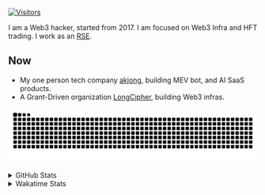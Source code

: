<!-- markdownlint-disable MD041 MD010 MD033 -->
[![Visitors](https://api.visitorbadge.io/api/daily?path=Akagi201%2FAkagi201&label=Visitors%20Today&countColor=%2337d67a)](https://visitorbadge.io/status?path=Akagi201%2FAkagi201)

I am a Web3 hacker, started from 2017. I am focused on Web3 Infra and HFT trading.
I work as an [RSE](https://us-rse.org/about/what-is-an-rse/).

## Now

* My one person tech company [akjong](https://github.com/akjong), building MEV bot, and AI SaaS products.
* A Grant-Driven organization [LongCipher](https://github.com/longcipher), building Web3 infras.

[![github contribution grid snake animation](https://raw.githubusercontent.com/Akagi201/Akagi201/output/github-contribution-grid-snake.svg#gh-light-mode-only)](https://github.com/Akagi201)

<details>
<summary>GitHub Stats</summary>
  <a href="https://github.com/Akagi201"><img alt="Profile Detail" src="https://raw.githubusercontent.com/Akagi201/Akagi201/master/profile-summary-card-output/dracula/0-profile-details.svg" /></a>
  <a href="https://github.com/Akagi201"><img alt="Github Stats" src="https://raw.githubusercontent.com/Akagi201/Akagi201/master/profile-summary-card-output/dracula/3-stats.svg" /></a>
  <a href="https://github.com/Akagi201"><img alt="Lang By Commits" src="https://raw.githubusercontent.com/Akagi201/Akagi201/master/profile-summary-card-output/dracula/2-most-commit-language.svg" /></a>
</details>

<details>
<summary>Wakatime Stats</summary>
<br>

<!--START_SECTION:waka-->

```txt
From: 04 September 2025 - To: 11 September 2025

Total Time: 19 hrs 17 mins

Other        7 hrs 54 mins   ██████████▒░░░░░░░░░░░░░░   40.94 %
sh           5 hrs 32 mins   ███████▒░░░░░░░░░░░░░░░░░   28.68 %
TypeScript   2 hrs 8 mins    ██▓░░░░░░░░░░░░░░░░░░░░░░   11.08 %
JSON         1 hr 24 mins    █▓░░░░░░░░░░░░░░░░░░░░░░░   07.26 %
Rust         45 mins         █░░░░░░░░░░░░░░░░░░░░░░░░   03.97 %
Python       34 mins         ▓░░░░░░░░░░░░░░░░░░░░░░░░   03.02 %
Markdown     19 mins         ▒░░░░░░░░░░░░░░░░░░░░░░░░   01.66 %
INI          16 mins         ▒░░░░░░░░░░░░░░░░░░░░░░░░   01.46 %
TOML         14 mins         ▒░░░░░░░░░░░░░░░░░░░░░░░░   01.27 %
Move         3 mins          ░░░░░░░░░░░░░░░░░░░░░░░░░   00.35 %
```

<!--END_SECTION:waka-->

</details>
